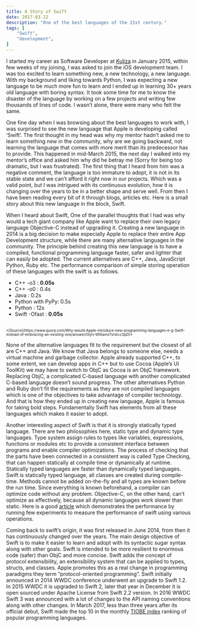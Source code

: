 ```yaml
---
title: A Story of Swift
date: 2017-03-22
description: "One of the best languages of the 21st century."
tags: [
    "Swift",
    "development",
]
---
```


I started my career as Software Developer at [Kuliza](https://kuliza.com) in January 2015, within few weeks of my joining, I was asked to join the iOS development team. I was too excited to learn something new, a new technology, a new language. With my background and liking towards Python, I was expecting a new language to be much more fun to learn and I ended up in learning 30+ years old language with boring syntax. It took some time for me to know the disaster of the language by working on a few projects and writing few thousands of lines of code. I wasn’t alone, there were many who felt the same.

One fine day when I was browsing about the best languages to work with, I was surprised to see the new language that Apple is developing called ‘Swift’. The first thought in my head was why my mentor hadn’t asked me to learn something new in the community, why are we going backward, not learning the language that comes with more merit than its predecessor has to provide. This happened in mid-March 2015, the next day I walked into my mentor’s office and asked him why did he betray me (Sorry for being too dramatic, but I was frustrated). The first thing that I heard from him was a negative comment, the language is too immature to adopt, it is not in its stable state and we can’t afford it right now in our projects. Which was a valid point, but I was intrigued with its continuous evolution, how it is changing over the years to be in a better shape and serve well. From then I have been reading every bit of it through blogs, articles etc. Here is a small story about this new language in the block, Swift.


When I heard about Swift, One of the parallel thoughts that I had was why would a tech giant company like Apple want to replace their own legacy language Objective-C instead of upgrading it. Creating a new language in 2014 is a big decision to make especially Apple to replace their entire App Development structure, while there are many alternative languages in the community. The principle behind creating this new language is to have a compiled, functional programming language faster, safer and lighter that can easily be adopted. The current alternatives are C++, Java, JavaScript Python, Ruby etc. The performance comparison of simple storing operation of these languages with the swift is as follows.

* C++ -o3 : **0.05s**
* C++ -o0 : 0.4s
* Java : 0.2s
* Python with PyPy: 0.5s
* Python : 12s
* Swift -Ofast : **0.05s**
<br>
<sub><sup>*[Source](https://www.quora.com/Why-would-Apple-introduce-new-programming-languages-e-g-Swift-instead-of-embracing-an-existing-one/answer/Glyn-Williams?srid=cSpD)* </sup></sub>

None of the alternative languages fit to the requirement but the closest of all are C++ and Java. We know that Java belongs to someone else, needs a virtual machine and garbage collector. Apple already supported C++, to some extent, we can develop apps in C++ but to use Cocoa (Apple’s UI ToolKit) we may have to switch to ObjC as Cocoa is an ObjC framework. Replacing ObjC, a complicated C-based language with another complicated C-based language doesn’t sound progress. The other alternatives Python and Ruby don’t fit the requirements as they are not compiled languages which is one of the objectives to take advantage of compiler technology. And that is how they ended up in creating new language, Apple is famous for taking bold steps. Fundamentally Swift has elements from all these languages which makes it easier to adopt.

Another interesting aspect of Swift is that it is strongly statically typed language. There are two philosophies here, static type and dynamic type languages. Type system assign rules to types like variables, expressions, functions or modules etc to provide a consistent interface between programs and enable compiler optimizations. The process of checking that the parts have been connected in a consistent way is called Type Checking, that can happen statically at compile time or dynamically at runtime. Statically typed languages are faster than dynamically typed languages. Swift is statically typed language, all classes are created during compile-time. Methods cannot be added on-the-fly and all types are known before the run time. Since everything is known beforehand, a compiler can optimize code without any problem. Objective-C, on the other hand, can’t optimize as effectively, because all dynamic languages work slower than static. Here is a good [article](https://yalantis.com/blog/is-swift-faster-than-objective-c/) which demonstrates the performance by running few experiments to measure the performance of swift using various operations.

Coming back to swift’s origin, it was first released in June 2014, from then it has continuously changed over the years. The main design objective of Swift is to make it easier to learn and adopt with its syntactic sugar syntax along with other goals. Swift is intended to be more resilient to enormous code (safer) than ObjC and more concise. Swift adds the concept of protocol extensibility, an extensibility system that can be applied to types, structs, and classes. Apple promotes this as a real change in programming paradigms they term “protocol-oriented programming”. Swift initially announced in 2014 WWDC conference underwent an upgrade to Swift 1.2. In 2015 WWDC it is upgraded to Swift 2, later that year in December it is open sourced under Apache License from Swift 2.2 version. In 2016 WWDC Swift 3 was announced with a lot of changes to the API naming conventions along with other changes. In March 2017, less than three years after its official debut, Swift made the top 10 in the monthly [TIOBE index](https://www.tiobe.com/tiobe-index/) ranking of popular programming languages.                
